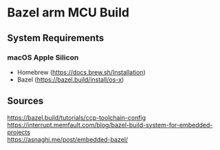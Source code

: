 # Bazel arm MCU Build

## System Requirements
### macOS Apple Silicon
- Homebrew (https://docs.brew.sh/Installation)
- Bazel (https://bazel.build/install/os-x)

## Sources
https://bazel.build/tutorials/ccp-toolchain-config  
https://interrupt.memfault.com/blog/bazel-build-system-for-embedded-projects  
https://asnaghi.me/post/embedded-bazel/  

